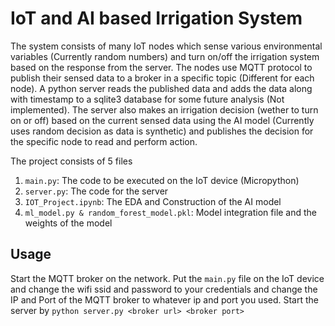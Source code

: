 # IoT and AI based Irrigation System

  

The system consists of many IoT nodes which sense various environmental variables (Currently random numbers) and turn on/off the irrigation system based on the response from the server. The nodes use MQTT protocol to publish their sensed data to a broker in a specific topic (Different for each node). A python server reads the published data and adds the data along with timestamp to a sqlite3 database for some future analysis (Not implemented). The server also makes an irrigation decision (wether to turn on or off) based on the current sensed data using the AI model (Currently uses random decision as data is synthetic) and publishes the decision for the specific node to read and perform action.

  

The project consists of 5 files

1. `main.py`: The code to be executed on the IoT device (Micropython)
2. `server.py`: The code for the server
3. `IOT_Project.ipynb`: The EDA and Construction of the AI model
4. `ml_model.py & random_forest_model.pkl`: Model integration file and the weights of the model

## Usage

Start the MQTT broker on the network.
Put the `main.py` file on the IoT device and change the wifi ssid and password to your credentials and change the IP and Port of the MQTT broker to whatever ip and port you used.
Start the server by `python server.py <broker url> <broker port>`
